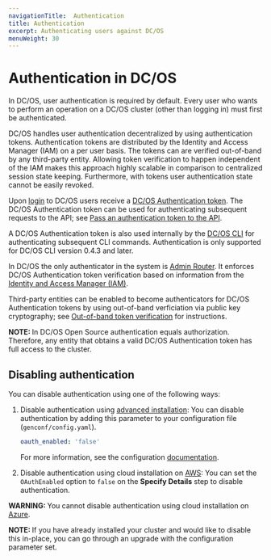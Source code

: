 ```yaml
---
navigationTitle:  Authentication
title: Authentication
excerpt: Authenticating users against DC/OS
menuWeight: 30
---
```


<!-- The source repository for this topic is https://github.com/dcos/dcos-docs-site -->

# Authentication in DC/OS

In DC/OS, user authentication is required by default. Every user who wants to perform an operation on a DC/OS cluster (other than logging in) must first be authenticated.

DC/OS handles user authentication decentralized by using authentication tokens. Authentication tokens are distributed by the Identity and Access Manager (IAM) on a per user basis. The tokens can are verified out-of-band by any third-party entity. Allowing token verification to happen independent of the IAM makes this approach highly scalable in comparison to centralized session state keeping. Furthermore, with tokens user authentication state cannot be easily revoked.

Upon [login](/mesosphere/dcos/2.1/security/oss/login/) to DC/OS users receive a [DC/OS Authentication token](/mesosphere/dcos/2.1/security/oss/authentication/authentication-token). The DC/OS Authentication token can be used for authenticating subsequent requests to the API; see [Pass an authentication token to the API](/mesosphere/dcos/2.1/security/oss/authentication/authentication-token/#pass-an-authentication-token-to-the-api).

A DC/OS Authentication token is also used internally by the [DC/OS CLI](/mesosphere/dcos/2.1/cli/) for authenticating subsequent CLI commands. Authentication is only supported for DC/OS CLI version 0.4.3 and later.

In DC/OS the only authenticator in the system is [Admin Router](/mesosphere/dcos/2.1/overview/architecture/components/#admin-router). It enforces DC/OS Authentication token verification based on information from the [Identity and Access Manager (IAM)](/mesosphere/dcos/2.1/overview/architecture/components/#dcos-iam).

Third-party entities can be enabled to become authenticators for DC/OS Authentication tokens by using out-of-band verficiation via public key cryptography; see [Out-of-band token verification](/mesosphere/dcos/2.1/security/oss/authentication/out-of-band-verification/) for instructions.

<p class="message--note"><strong>NOTE: </strong>In DC/OS Open Source authentication equals authorization. Therefore, any entity that obtains a valid DC/OS Authentication token has full access to the cluster.</p>

## Disabling authentication

You can disable authentication using one of the following ways:
1. Disable authentication using [advanced installation](/mesosphere/dcos/2.1/installing/production/deploying-dcos/installation/): You can disable authentication by adding this parameter to your configuration file (`genconf/config.yaml`).

    ```yaml
    oauth_enabled: 'false'
    ```
    For more information, see the configuration [documentation](/mesosphere/dcos/2.1/installing/production/advanced-configuration/configuration-reference/).

2. Disable authentication using cloud installation on [AWS](/mesosphere/dcos/2.1/installing/evaluation/community-supported-methods/aws/): You can set the `OAuthEnabled` option to `false` on the **Specify Details** step to disable authentication.

<p class="message--warning"><strong>WARNING: </strong>You cannot disable authentication using cloud installation on <a href ="/mesosphere/dcos/2.1/installing/evaluation/azure/">Azure</a>.</p>

<p class="message--note"><strong>NOTE: </strong>If you have already installed your cluster and would like to disable this in-place, you can go through an upgrade with the configuration parameter set.</p>
